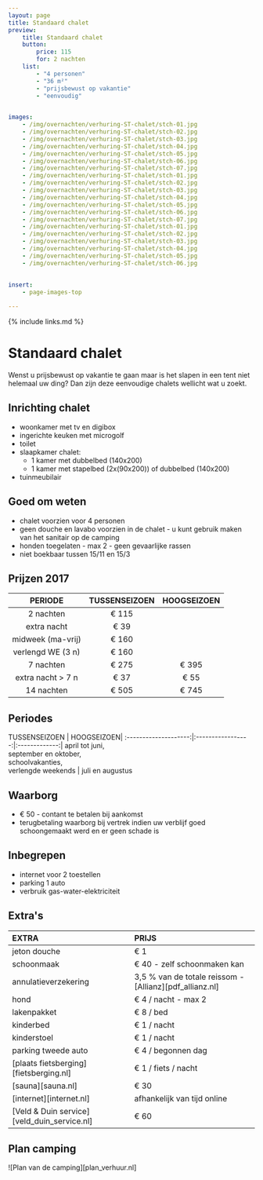 ```yaml
---
layout: page
title: Standaard chalet
preview: 
    title: Standaard chalet
    button:
        price: 115
        for: 2 nachten
    list:
        - "4 personen"
        - "36 m²"
        - "prijsbewust op vakantie"
        - "eenvoudig"
        

images:
    - /img/overnachten/verhuring-ST-chalet/stch-01.jpg
    - /img/overnachten/verhuring-ST-chalet/stch-02.jpg
    - /img/overnachten/verhuring-ST-chalet/stch-03.jpg
    - /img/overnachten/verhuring-ST-chalet/stch-04.jpg
    - /img/overnachten/verhuring-ST-chalet/stch-05.jpg
    - /img/overnachten/verhuring-ST-chalet/stch-06.jpg
    - /img/overnachten/verhuring-ST-chalet/stch-07.jpg
    - /img/overnachten/verhuring-ST-chalet/stch-01.jpg
    - /img/overnachten/verhuring-ST-chalet/stch-02.jpg
    - /img/overnachten/verhuring-ST-chalet/stch-03.jpg
    - /img/overnachten/verhuring-ST-chalet/stch-04.jpg
    - /img/overnachten/verhuring-ST-chalet/stch-05.jpg
    - /img/overnachten/verhuring-ST-chalet/stch-06.jpg
    - /img/overnachten/verhuring-ST-chalet/stch-07.jpg
    - /img/overnachten/verhuring-ST-chalet/stch-01.jpg
    - /img/overnachten/verhuring-ST-chalet/stch-02.jpg
    - /img/overnachten/verhuring-ST-chalet/stch-03.jpg
    - /img/overnachten/verhuring-ST-chalet/stch-04.jpg
    - /img/overnachten/verhuring-ST-chalet/stch-05.jpg
    - /img/overnachten/verhuring-ST-chalet/stch-06.jpg
 
    
insert:
    - page-images-top

---
```


{% include links.md %}

# Standaard chalet

Wenst u prijsbewust op vakantie te gaan maar is het slapen in een tent niet helemaal uw ding? Dan zijn deze eenvoudige chalets wellicht wat u zoekt. 

## Inrichting chalet

- woonkamer met tv en digibox
- ingerichte keuken met microgolf
- toilet
- slaapkamer chalet:
    - 1 kamer met dubbelbed (140x200)
    - 1 kamer met stapelbed (2x(90x200)) of dubbelbed (140x200)
- tuinmeubilair
    
## Goed om weten

- chalet voorzien voor 4 personen
- geen douche en lavabo voorzien in de chalet - u kunt gebruik maken van het sanitair op de camping
- honden toegelaten - max 2 - geen gevaarlijke rassen
- niet boekbaar tussen 15/11 en 15/3

## Prijzen 2017

PERIODE             |TUSSENSEIZOEN | HOOGSEIZOEN  |
:------------------:|:------------:|:------------:|
2 nachten           |€ 115         |                      
extra nacht         |€ 39          |                          
midweek (ma-vrij)   |€ 160         |               
verlengd WE (3 n)   |€ 160        |               
7 nachten           |€ 275         |€ 395          
extra nacht > 7 n    |€ 37          |€ 55           
14 nachten          |€ 505        |€ 745           

## Periodes

TUSSENSEIZOEN      |    HOOGSEIZOEN|
:--------------------:|:-----------------:|:-------------:|
 april tot juni, <br>september en oktober, <br>schoolvakanties, <br>verlengde weekends  | juli en augustus

## Waarborg

- € 50 - contant te betalen bij aankomst
- terugbetaling waarborg bij vertrek indien uw verblijf goed schoongemaakt werd en er geen schade is

## Inbegrepen
- internet voor 2 toestellen
- parking 1 auto
- verbruik gas-water-elektriciteit 


## Extra's

EXTRA               | PRIJS 
:-------------------|:-----------|
jeton douche        | € 1
schoonmaak          | € 40 - zelf schoonmaken kan
annulatieverzekering| 3,5 % van de totale reissom - [Allianz][pdf_allianz.nl] 
hond                | € 4 / nacht - max 2
lakenpakket         | € 8 / bed
kinderbed           | € 1 / nacht
kinderstoel         | € 1 / nacht
parking tweede auto | € 4 / begonnen dag
[plaats fietsberging][fietsberging.nl]| € 1 / fiets / nacht
[sauna][sauna.nl]   | € 30
[internet][internet.nl]| afhankelijk van tijd online
[Veld & Duin service][veld_duin_service.nl]| € 60


## Plan camping

![Plan van de camping][plan_verhuur.nl]